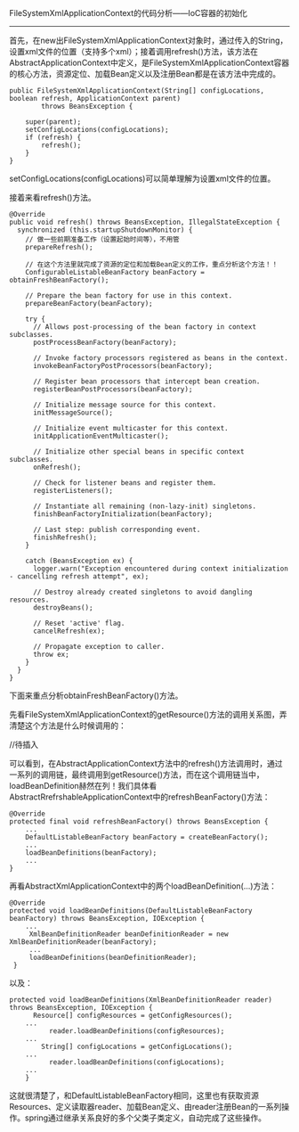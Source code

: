 FileSystemXmlApplicationContext的代码分析——IoC容器的初始化
***
首先，在new出FileSystemXmlApplicationContext对象时，通过传入的String，设置xml文件的位置（支持多个xml）；接着调用refresh()方法，该方法在AbstractApplicationContext中定义，是FileSystemXmlApplicationContext容器的核心方法，资源定位、加载Bean定义以及注册Bean都是在该方法中完成的。

	public FileSystemXmlApplicationContext(String[] configLocations, boolean refresh, ApplicationContext parent)
			throws BeansException {

		super(parent);
		setConfigLocations(configLocations);
		if (refresh) {
			refresh();
		}
	}
  
  setConfigLocations(configLocations)可以简单理解为设置xml文件的位置。
  
  接着来看refresh()方法。
  
    @Override
    public void refresh() throws BeansException, IllegalStateException {
      synchronized (this.startupShutdownMonitor) {
        // 做一些前期准备工作（设置起始时间等），不用管
        prepareRefresh();

        // 在这个方法里就完成了资源的定位和加载Bean定义的工作，重点分析这个方法！！
        ConfigurableListableBeanFactory beanFactory = obtainFreshBeanFactory();

        // Prepare the bean factory for use in this context.
        prepareBeanFactory(beanFactory);

        try {
          // Allows post-processing of the bean factory in context subclasses.
          postProcessBeanFactory(beanFactory);

          // Invoke factory processors registered as beans in the context.
          invokeBeanFactoryPostProcessors(beanFactory);

          // Register bean processors that intercept bean creation.
          registerBeanPostProcessors(beanFactory);

          // Initialize message source for this context.
          initMessageSource();

          // Initialize event multicaster for this context.
          initApplicationEventMulticaster();

          // Initialize other special beans in specific context subclasses.
          onRefresh();

          // Check for listener beans and register them.
          registerListeners();

          // Instantiate all remaining (non-lazy-init) singletons.
          finishBeanFactoryInitialization(beanFactory);

          // Last step: publish corresponding event.
          finishRefresh();
        }

        catch (BeansException ex) {
          logger.warn("Exception encountered during context initialization - cancelling refresh attempt", ex);

          // Destroy already created singletons to avoid dangling resources.
          destroyBeans();

          // Reset 'active' flag.
          cancelRefresh(ex);

          // Propagate exception to caller.
          throw ex;
        }
      }
    }

  下面来重点分析obtainFreshBeanFactory()方法。
  
  先看FileSystemXmlApplicationContext的getResource()方法的调用关系图，弄清楚这个方法是什么时候调用的：
  
  //待插入
  
  可以看到，在AbstractApplicationContext方法中的refresh()方法调用时，通过一系列的调用链，最终调用到getResource()方法，而在这个调用链当中，loadBeanDefinition赫然在列！我们具体看AbstractRrefrshableApplicationContext中的refreshBeanFactory()方法：
  
    @Override
    protected final void refreshBeanFactory() throws BeansException {
        ...
        DefaultListableBeanFactory beanFactory = createBeanFactory();
        ...
        loadBeanDefinitions(beanFactory);
        ...
    }
    
再看AbstractXmlApplicationContext中的两个loadBeanDefinition(...)方法：

    @Override
    protected void loadBeanDefinitions(DefaultListableBeanFactory beanFactory) throws BeansException, IOException {
        ...
         XmlBeanDefinitionReader beanDefinitionReader = new XmlBeanDefinitionReader(beanFactory);
         ...
         loadBeanDefinitions(beanDefinitionReader);
     } 
以及：

    protected void loadBeanDefinitions(XmlBeanDefinitionReader reader) throws BeansException, IOException {
	  	  Resource[] configResources = getConfigResources();
        ...
			  reader.loadBeanDefinitions(configResources);
        ...
		    String[] configLocations = getConfigLocations();
        ...
			  reader.loadBeanDefinitions(configLocations);
        ...
		}
    
这就很清楚了，和DefaultListableBeanFactory相同，这里也有获取资源Resources、定义读取器reader、加载Bean定义、由reader注册Bean的一系列操作。spring通过继承关系良好的多个父类子类定义，自动完成了这些操作。
